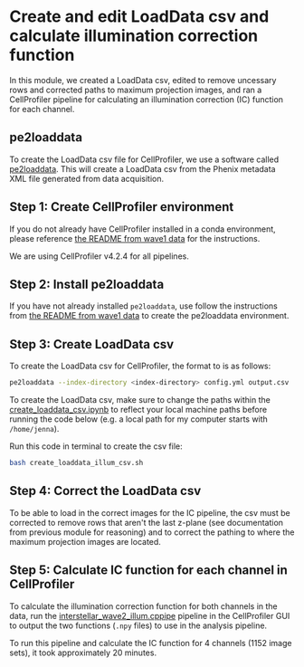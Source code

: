 # Create and edit LoadData csv and calculate illumination correction function

In this module, we created a LoadData csv, edited to remove uncessary rows and corrected paths to maximum projection images, and ran a CellProfiler pipeline for calculating an illumination correction (IC) function for each channel.

## pe2loaddata

To create the LoadData csv file for CellProfiler, we use a software called [pe2loaddata](https://github.com/broadinstitute/pe2loaddata/tree/220ac512bfc0c2e582d379b19411c1585272aee3). 
This will create a LoadData csv from the Phenix metadata XML file generated from data acquisition. 

## Step 1: Create CellProfiler environment

If you do not already have CellProfiler installed in a conda environment, please reference [the README from wave1 data](../../0.wave1_data/1.cellprofiler_ic_processing/README.md) for the instructions.

We are using CellProfiler v4.2.4 for all pipelines.

## Step 2: Install pe2loaddata

If you have not already installed `pe2loaddata`, use follow the instructions from [the README from wave1 data](../../0.wave1_data/1.cellprofiler_ic_processing/README.md) to create the pe2loaddata environment.

## Step 3: Create LoadData csv

To create the LoadData csv for CellProfiler, the format to is as follows:

```sh
pe2loaddata --index-directory <index-directory> config.yml output.csv
```

To create the LoadData csv, make sure to change the paths within the [create_loaddata_csv.ipynb](create_loaddata_csv.ipynb) to reflect your local machine paths before running the code below (e.g. a local path for my computer starts with `/home/jenna`).

Run this code in terminal to create the csv file:

```sh
bash create_loaddata_illum_csv.sh
```
## Step 4: Correct the LoadData csv

To be able to load in the correct images for the IC pipeline, the csv must be corrected to remove rows that aren't the last z-plane (see documentation from previous module for reasoning) and to correct the pathing to where the maximum projection images are located.

## Step 5: Calculate IC function for each channel in CellProfiler

To calculate the illumination correction function for both channels in the data, run the [interstellar_wave2_illum.cppipe](interstellar_wave2_illum.cppipe) pipeline in the CellProfiler GUI to output the two functions (`.npy` files) to use in the analysis pipeline.

To run this pipeline and calculate the IC function for 4 channels (1152 image sets), it took approximately 20 minutes.
